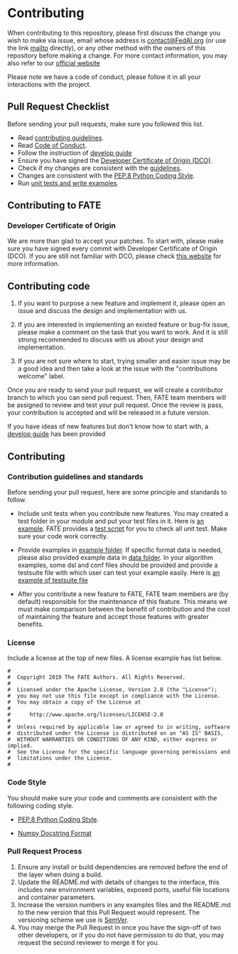 # Contributing

When contributing to this repository, please first discuss the change you wish to make via issue,
email whose address is contact@FedAI.org (or use the link [mailto](mailto:contact@FedAI.org) directly), or any other method with the owners of this repository before making a change. For more contact information, you may also refer to our [official website](https://www.fedai.org/)

Please note we have a code of conduct, please follow it in all your interactions with the project.

## Pull Request Checklist

Before sending your pull requests, make sure you followed this list.

- Read [contributing guidelines](CONTRIBUTING.md).
- Read [Code of Conduct](CODE_OF_CONDUCT.md).
- Follow the instruction of [develop guide](doc/community/develop_guide.rst)
- Ensure you have signed the [Developer Certificate of Origin (DCO)](https://developercertificate.org/).
- Check if my changes are consistent with the [guidelines](https://github.com/FederatedAI/FATE/blob/master/CONTRIBUTING.md#contributing-to-fate).
- Changes are consistent with the [PEP.8 Python Coding Style](https://www.python.org/dev/peps/pep-0008/).
- Run [unit tests and write examples](https://github.com/FederatedAI/FATE/blob/master/CONTRIBUTING.md#contribution-guidelines-and-standards).


## Contributing to FATE

### Developer Certificate of Origin

We are more than glad to accept your patches. To start with, please make sure you have signed every commit with Developer Certificate of Origin (DCO). If you are still not familiar with DCO, please check [this website](https://www.dita-ot.org/dco) for more information.

## Contributing code

1. If you want to purpose a new feature and implement it, please open an issue and discuss the design and implementation with us.

2. If you are interested in implementing an existed feature or bug-fix issue, please make a comment on the task that you want to work. And it is still strong recommended to discuss with us about your design and implementation.

3. If you are not sure where to start, trying smaller and easier issue may be a good idea and then take a look at the issue with the "contributions welcome" label.

Once you are ready to send your pull request, we will create a contributor branch to which you can send pull request. Then, FATE team members will be assigned to review and test your pull request. Once the review is pass, your contribution is accepted and will be released in a future version.

If you have ideas of new features but don't know how to start with, a [develop guide](doc/community/develop_guide.rst)  has been provided

## Contributing

### Contribution guidelines and standards

Before sending your pull request, here are some principle and standards to follow.

* Include unit tests when you contribute new features. You may created a test folder in your module and put your test files in it. Here is [an example](./federatedml/model_selection/test/).  FATE provides a [test script](./federatedml/test/run_test.sh) for you to check all unit test. Make sure your code work correctly.

* Provide examples in [example folder](./examples). If specific format data is needed, please also provided example data in [data folder](./example/data). In your algorithm examples, some dsl and conf files should be provided and provide a testsuite file with which user can test your example easily. Here is [an example of testsuite file](./examples/dsl/v2/hetero_logistic_regression/hetero_lr_testsuite.json)

* After you contribute a new feature to FATE, FATE team members are (by default) responsible for the maintenance of this feature. This means we must make comparison between the benefit of contribution and the cost of maintaining the feature and accept those features with greater benefits.

### License
Include a license at the top of new files. A license example has list below.

```
#
#  Copyright 2019 The FATE Authors. All Rights Reserved.
#
#  Licensed under the Apache License, Version 2.0 (the "License");
#  you may not use this file except in compliance with the License.
#  You may obtain a copy of the License at
#
#      http://www.apache.org/licenses/LICENSE-2.0
#
#  Unless required by applicable law or agreed to in writing, software
#  distributed under the License is distributed on an "AS IS" BASIS,
#  WITHOUT WARRANTIES OR CONDITIONS OF ANY KIND, either express or implied.
#  See the License for the specific language governing permissions and
#  limitations under the License.
#
```

### Code Style

You should make sure your code and comments are consistent with the following coding style.

* [PEP.8 Python Coding Style](https://www.python.org/dev/peps/pep-0008/).

* [Numpy Docstring Format](https://numpydoc.readthedocs.io/en/latest/format.html#docstring-standard)

### Pull Request Process

1. Ensure any install or build dependencies are removed before the end of the layer when doing a build.
2. Update the README.md with details of changes to the interface, this includes new environment variables, exposed ports, useful file locations and container parameters.
3. Increase the version numbers in any examples files and the README.md to the new version that this Pull Request would represent. The versioning scheme we use is [SemVer](http://semver.org/).
4. You may merge the Pull Request in once you have the sign-off of two other developers, or if you do not have permission to do that, you may request the second reviewer to merge it for you.
